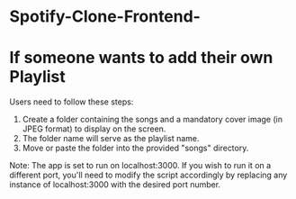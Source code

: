 # Spotify-Clone-Frontend-

# If someone wants to add their own Playlist

 Users need to follow these steps:

1. Create a folder containing the songs and a mandatory cover image (in JPEG format) to display on the screen.
2. The folder name will serve as the playlist name.
3. Move or paste the folder into the provided "songs" directory.
   
Note: The app is set to run on localhost:3000. If you wish to run it on a different port, you'll need to modify the script accordingly by replacing any instance of localhost:3000 with the desired port number.
